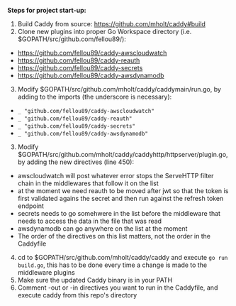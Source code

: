 **Steps for project start-up:**
1. Build Caddy from source: https://github.com/mholt/caddy#build
2. Clone new plugins into proper Go Workspace directory (i.e. $GOPATH/src/github.com/fellou89/):
  - https://github.com/fellou89/caddy-awscloudwatch
  - https://github.com/fellou89/caddy-reauth
  - https://github.com/fellou89/caddy-secrets
  - https://github.com/fellou89/caddy-awsdynamodb
3. Modify $GOPATH/src/github.com/mholt/caddy/caddymain/run.go, by adding to the imports (the underscore is necessary):
  - `_ "github.com/fellou89/caddy-awscloudwatch"`
  - `_ "github.com/fellou89/caddy-reauth"`
  - `_ "github.com/fellou89/caddy-secrets"`
  - `_ "github.com/fellou89/caddy-awsdynamodb"`
3. Modify $GOPATH/src/github.com/mholt/caddy/caddyhttp/httpserver/plugin.go, by adding the new directives (line 450):
  - awscloudwatch will post whatever error stops the ServeHTTP filter chain in the middlewares that follow it on the list
  - at the moment we need reauth to be moved after jwt so that the token is first validated agains the secret and then run against the refresh token endpoint
  - secrets needs to go somehwere in the list before the middleware that needs to access the data in the file that was read
  - awsdynamodb can go anywhere on the list at the moment
  - The order of the directives on this list matters, not the order in the Caddyfile
4. cd to $GOPATH/src/github.com/mholt/caddy/caddy and execute `go run build.go`, this has to be done every time a change is made to the middleware plugins
5. Make sure the updated Caddy binary is in your PATH
6. Comment -out or -in directives you want to run in the Caddyfile, and execute caddy from this repo's directory
